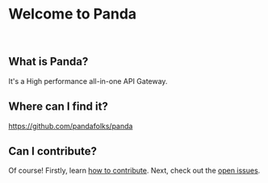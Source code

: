 # Welcome to Panda
<br />

## What is Panda?
It's a High performance all-in-one API Gateway.

## Where can I find it?
<https://github.com/pandafolks/panda>

## Can I contribute?
Of course! Firstly, learn [how to contribute](https://github.com/pandafolks/panda/blob/master/CONTRIBUTING.md). 
Next, check out the [open issues](https://github.com/pandafolks/panda/issues). 